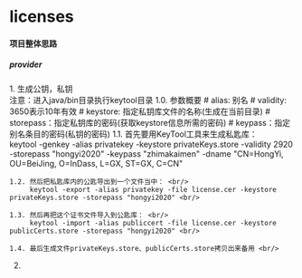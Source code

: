 # licenses
<h4>项目整体思路</h4>

<h5>provider</h5>
1. 生成公钥，私钥 <br/>
    注意：进入java/bin目录执行keytool目录
    1.0. 参数概要
         # alias: 别名
         # validity: 3650表示10年有效
         # keystore: 指定私钥库文件的名称(生成在当前目录)
         # storepass：指定私钥库的密码(获取keystore信息所需的密码)
         # keypass：指定别名条目的密码(私钥的密码)
    1.1. 首先要用KeyTool工具来生成私匙库： <br/>
         keytool -genkey -alias privatekey -keystore privateKeys.store -validity 2920 -storepass "hongyi2020" -keypass "zhimakaimen" -dname "CN=HongYi, OU=BeiJing, O=InDass, L=GX, ST=GX, C=CN" <br/>
          
    1.2. 然后把私匙库内的公匙导出到一个文件当中： <br/>
         keytool -export -alias privatekey -file license.cer -keystore privateKeys.store -storepass "hongyi2020" <br/>
          
    1.3. 然后再把这个证书文件导入到公匙库： <br/>
         keytool -import -alias publiccert -file license.cer -keystore publicCerts.store -storepass "hongyi2020" <br/>
          
    1.4. 最后生成文件privateKeys.store、publicCerts.store拷贝出来备用 <br/>
    
2. 

